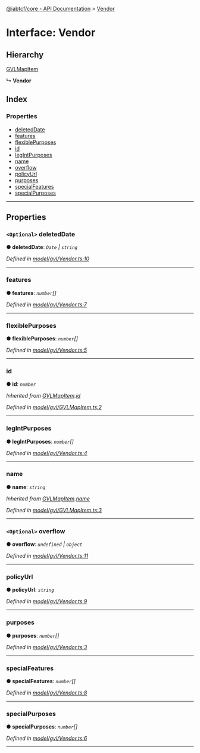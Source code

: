 [@iabtcf/core - API Documentation](../README.md) > [Vendor](../interfaces/vendor.md)

# Interface: Vendor

## Hierarchy

 [GVLMapItem](gvlmapitem.md)

**↳ Vendor**

## Index

### Properties

* [deletedDate](vendor.md#deleteddate)
* [features](vendor.md#features)
* [flexiblePurposes](vendor.md#flexiblepurposes)
* [id](vendor.md#id)
* [legIntPurposes](vendor.md#legintpurposes)
* [name](vendor.md#name)
* [overflow](vendor.md#overflow)
* [policyUrl](vendor.md#policyurl)
* [purposes](vendor.md#purposes)
* [specialFeatures](vendor.md#specialfeatures)
* [specialPurposes](vendor.md#specialpurposes)

---

## Properties

<a id="deleteddate"></a>

### `<Optional>` deletedDate

**● deletedDate**: *`Date` \| `string`*

*Defined in [model/gvl/Vendor.ts:10](https://github.com/chrispaterson/iabtcf-es/blob/5097780/modules/core/src/model/gvl/Vendor.ts#L10)*

___
<a id="features"></a>

###  features

**● features**: *`number`[]*

*Defined in [model/gvl/Vendor.ts:7](https://github.com/chrispaterson/iabtcf-es/blob/5097780/modules/core/src/model/gvl/Vendor.ts#L7)*

___
<a id="flexiblepurposes"></a>

###  flexiblePurposes

**● flexiblePurposes**: *`number`[]*

*Defined in [model/gvl/Vendor.ts:5](https://github.com/chrispaterson/iabtcf-es/blob/5097780/modules/core/src/model/gvl/Vendor.ts#L5)*

___
<a id="id"></a>

###  id

**● id**: *`number`*

*Inherited from [GVLMapItem](gvlmapitem.md).[id](gvlmapitem.md#id)*

*Defined in [model/gvl/GVLMapItem.ts:2](https://github.com/chrispaterson/iabtcf-es/blob/5097780/modules/core/src/model/gvl/GVLMapItem.ts#L2)*

___
<a id="legintpurposes"></a>

###  legIntPurposes

**● legIntPurposes**: *`number`[]*

*Defined in [model/gvl/Vendor.ts:4](https://github.com/chrispaterson/iabtcf-es/blob/5097780/modules/core/src/model/gvl/Vendor.ts#L4)*

___
<a id="name"></a>

###  name

**● name**: *`string`*

*Inherited from [GVLMapItem](gvlmapitem.md).[name](gvlmapitem.md#name)*

*Defined in [model/gvl/GVLMapItem.ts:3](https://github.com/chrispaterson/iabtcf-es/blob/5097780/modules/core/src/model/gvl/GVLMapItem.ts#L3)*

___
<a id="overflow"></a>

### `<Optional>` overflow

**● overflow**: *`undefined` \| `object`*

*Defined in [model/gvl/Vendor.ts:11](https://github.com/chrispaterson/iabtcf-es/blob/5097780/modules/core/src/model/gvl/Vendor.ts#L11)*

___
<a id="policyurl"></a>

###  policyUrl

**● policyUrl**: *`string`*

*Defined in [model/gvl/Vendor.ts:9](https://github.com/chrispaterson/iabtcf-es/blob/5097780/modules/core/src/model/gvl/Vendor.ts#L9)*

___
<a id="purposes"></a>

###  purposes

**● purposes**: *`number`[]*

*Defined in [model/gvl/Vendor.ts:3](https://github.com/chrispaterson/iabtcf-es/blob/5097780/modules/core/src/model/gvl/Vendor.ts#L3)*

___
<a id="specialfeatures"></a>

###  specialFeatures

**● specialFeatures**: *`number`[]*

*Defined in [model/gvl/Vendor.ts:8](https://github.com/chrispaterson/iabtcf-es/blob/5097780/modules/core/src/model/gvl/Vendor.ts#L8)*

___
<a id="specialpurposes"></a>

###  specialPurposes

**● specialPurposes**: *`number`[]*

*Defined in [model/gvl/Vendor.ts:6](https://github.com/chrispaterson/iabtcf-es/blob/5097780/modules/core/src/model/gvl/Vendor.ts#L6)*

___

